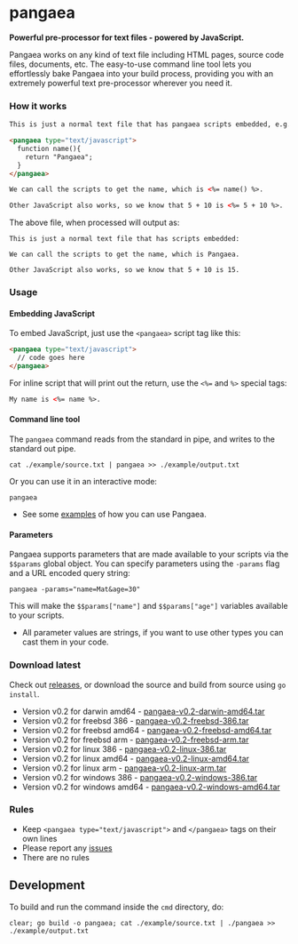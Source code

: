 pangaea
=======

**Powerful pre-processor for text files - powered by JavaScript.**

Pangaea works on any kind of text file including HTML pages, source code files, documents, etc.  The easy-to-use command line tool lets you effortlessly bake Pangaea into your build process, providing you with an extremely powerful text pre-processor wherever you need it.

### How it works

```html
This is just a normal text file that has pangaea scripts embedded, e.g. JavaScript:

<pangaea type="text/javascript">
  function name(){
    return "Pangaea";
  }
</pangaea>

We can call the scripts to get the name, which is <%= name() %>.

Other JavaScript also works, so we know that 5 + 10 is <%= 5 + 10 %>.
```

The above file, when processed will output as:

```
This is just a normal text file that has scripts embedded:

We can call the scripts to get the name, which is Pangaea.

Other JavaScript also works, so we know that 5 + 10 is 15.
```

### Usage

#### Embedding JavaScript

To embed JavaScript, just use the `<pangaea>` script tag like this:

```html
<pangaea type="text/javascript">
  // code goes here
</pangaea>
```

For inline script that will print out the return, use the `<%=` and `%>` special tags:

```html
My name is <%= name %>.
```

#### Command line tool

The `pangaea` command reads from the standard in pipe, and writes to the standard out pipe.

```
cat ./example/source.txt | pangaea >> ./example/output.txt
```

Or you can use it in an interactive mode:

```
pangaea
```

  * See some [examples](https://github.com/stretchr/pangaea/tree/master/examples) of how you can use Pangaea.

#### Parameters

Pangaea supports parameters that are made available to your scripts via the `$$params` global object.  You can specify parameters using the `-params` flag and a URL encoded query string:

    pangaea -params="name=Mat&age=30"

This will make the `$$params["name"]` and `$$params["age"]` variables available to your scripts.

  * All parameter values are strings, if you want to use other types you can cast them in your code.

### Download latest

Check out [releases](https://github.com/stretchr/pangaea/releases), or download the source and build from source using `go install`.

  * Version v0.2 for darwin amd64 - [pangaea-v0.2-darwin-amd64.tar](https://github.com/stretchr/pangaea/releases/download/v0.2.0/pangaea-v0.2-darwin-amd64.tar)
  * Version v0.2 for freebsd 386 - [pangaea-v0.2-freebsd-386.tar](https://github.com/stretchr/pangaea/releases/download/v0.2.0/pangaea-v0.2-freebsd-386.tar)
  * Version v0.2 for freebsd amd64 - [pangaea-v0.2-freebsd-amd64.tar](https://github.com/stretchr/pangaea/releases/download/v0.2.0/pangaea-v0.2-freebsd-amd64.tar)
  * Version v0.2 for freebsd arm - [pangaea-v0.2-freebsd-arm.tar](https://github.com/stretchr/pangaea/releases/download/v0.2.0/pangaea-v0.2-freebsd-arm.tar)
  * Version v0.2 for linux 386 - [pangaea-v0.2-linux-386.tar](https://github.com/stretchr/pangaea/releases/download/v0.2.0/pangaea-v0.2-linux-386.tar)
  * Version v0.2 for linux amd64 - [pangaea-v0.2-linux-amd64.tar](https://github.com/stretchr/pangaea/releases/download/v0.2.0/pangaea-v0.2-linux-amd64.tar)
  * Version v0.2 for linux arm - [pangaea-v0.2-linux-arm.tar](https://github.com/stretchr/pangaea/releases/download/v0.2.0/pangaea-v0.2-linux-arm.tar)
  * Version v0.2 for windows 386 - [pangaea-v0.2-windows-386.tar](https://github.com/stretchr/pangaea/releases/download/v0.2.0/pangaea-v0.2-windows-386.tar)
  * Version v0.2 for windows amd64 - [pangaea-v0.2-windows-amd64.tar](https://github.com/stretchr/pangaea/releases/download/v0.2.0/pangaea-v0.2-windows-amd64.tar)

### Rules

  * Keep `<pangaea type="text/javascript">` and `</pangaea>` tags on their own lines
  * Please report any [issues](https://github.com/stretchr/pangaea/issues)
  * There are no rules

## Development

To build and run the command inside the `cmd` directory, do:

```
clear; go build -o pangaea; cat ./example/source.txt | ./pangaea >> ./example/output.txt
```
